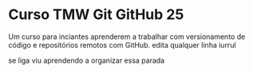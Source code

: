 # Curso TMW Git GitHub 25 

Um curso para inciantes aprenderem a trabalhar com versionamento de código e repositórios remotos com GitHub.
edita qualquer linha
iurrul

se liga viu
aprendendo a organizar essa parada